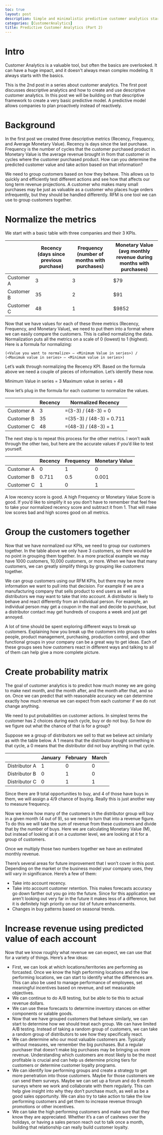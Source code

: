 ```yaml
---
toc: true
layout: post
description: Simple and minimalistic predictive customer analytics starting point
categories: [CustomerAnalytics]
title: Predictive Customer Analytics (Part 2)
---
```


# Intro

Customer Analytics is a valuable tool, but often the basics are overlooked. It can have a huge impact, and it doesn't always mean complex modeling.  It always starts with the basics.  

This is the 2nd post in a series about customer analytics.  The first post discusses descriptive analytics and how to create and use descriptive customer analytics.  In this post we will be building on that descriptive framework to create a very basic predictive model.  A predictive model allows companies to plan proactively instead of reactively.

# Background

In the first post we created three descriptive metrics (Recency, Frequency, and Average Monetary Value).  Recency is days since the last purchase.  Frequency is the number of cycles that the customer purchased product in.  Monetary Value is the average revenue brought in from that customer in cycles where the customer purchased product.  How can you determine the predicted customer value and take action based on that information?

We need to group customers based on how they behave.  This allows us to quickly and efficiently test different actions and see how that affects our long term revenue projections.  A customer who  makes many small purchases may be just as valuable as a customer who places huge orders infrequently, but they should be handled differently.  RFM is one tool we can use to group customers together.

# Normalize the metrics
 
We start with a basic table with three companies and their 3 KPIs.  

||Recency (days since previous purchase)|Frequency (number of months with purchases)|Monetary Value (avg monthly revenue during months with purchases)|
|-|-|-|-|
|Customer A|3|3|\$79|
|Customer B|35|2|\$91|
|Customer C|48|1|\$9852|

Now that we have values for each of these three metrics (Recency, Frequency, and Monetary Value), we need to put them into a format where we can easily compare the customers.  This is called normalizing the data.  Normalization puts all the metrics on a scale of 0 (lowest) to 1 (highest).   Here is a formula for normalizing:

```(<Value you want to normalize> – <Minimum Value in series>) / (<Maximum value in series> – <Minimum value in series>)```

Let’s walk through normalizing the Recency KPI.  Based on the formula above we need a couple of pieces of information.  Let’s identify these now.

Minimum Value in series = 3
Maximum value in series = 48

Now let’s plug in the formula for each customer to normalize the values.

||Recency|Normalized Recency|
|-|-|-|
|Customer A|3|=(3-3) / (48-3) = 0|
|Customer B|35|=(35-3) / (48-3) = 0.711|
|Customer C|48|=(48-3) / (48-3) = 1|

The next step is to repeat this process for the other metrics.  I won’t walk through the other two, but here are the accurate values if you’d like to test yourself.

||Recency|Frequency|Monetary Value|
|-|-|-|-|
|Customer A|0|1|0|
|Customer B|0.711|0.5|0.001|
|Customer C|1|0|1|

A low recency score is good.  A high Frequency or Monetary Value Score is good.  If you’d like to simplify it so you don’t have to remember that feel free to take your normalized recency score and subtract it from 1.  That will make low scores bad and high scores good on all metrics.

# Group the customers together

Now that we have normalized our KPIs, we need to group our customers together.  In the table above we only have 3 customers, so there would be no point in grouping them together.  In a more practical example we may have 1000 customers, 10,000 customers, or more.  When we have that many customers, we can greatly simplify things by grouping like customers together.  

We can group customers using our RFM KPIs, but there may be more information we want to pull into that decision.  For example if we are a manufacturing company that sells product to end users as well as distributors we may want to take that into account.  A distributor is likely to behave and react differently from an individual person.  For example, an individual person may get a coupon in the mail and decide to purchase, but a distributor contact may get hundreds of coupons a week and just get annoyed.  

A lot of time should be spent exploring different ways to break up customers.  Explaining how you break up the customers into groups to sales people, product management, purchasing, production control, and other functional groups in your company can be a great way to get ideas.  Each of these groups sees how customers react in different ways and talking to all of them can help give a more complete picture.

# Create probability matrix

The goal of customer analytics is to predict how much money we are going to make next month, and the month after, and the month after that, and so on.  Once we can predict that with reasonable accuracy we can determine exactly how much revenue we can expect from each customer if we do not change anything.  

We need to put probabilities on customer actions.  In simplest terms the customer has 2 choices during each cycle, buy or do not buy.  So how do we figure out what the chance of that is for a group?

Suppose we a group of distributors we sell to that we believe act similarly as with the table below.  A 1 means that the distributor bought something in that cycle, a 0 means that the distributor did not buy anything in that cycle.

||January|February|March|
|-|-|-|-|
|Distributor A|1|0|0|
|Distributor B|0|1|0|
|Distributor C|0|1|1|

Since there are 9 total opportunities to buy, and 4 of those have buys in them, we will assign a 4/9 chance of buying.  Really this is just another way to measure frequency.

Now we know how many of the customers in the distributor group will buy in a given month (4 out of 9), so we need to turn that into a revenue figure.  To do this we will take the sum of revenue from these customers and divide that by the number of buys.  Here we are calculating Monetary Value (M), but instead of looking at it on a customer level, we are looking at it for a group of customers.

Once we multiply those two numbers together we have an estimated monthly revenue.

There’s several areas for future improvement that I won’t cover in this post.  Depending on the market or the business model your company uses, they will vary in significance.  Here’s a few of them:

* Take into account recency.  
* Take into account customer retention.  This makes forecasts accuracy go down farther out you go into the future.  Since for this application we aren’t looking out very far in the future it makes less of a difference, but it is definitely high priority on our list of future enhancements.
* Changes in buy patterns based on seasonal trends.
 

# Increase revenue using predicted value of each account

Now that we know roughly what revenue we can expect, we can use that for a variety of things.  Here’s a few ideas:

* First, we can look at which locations/territories are performing as forcasted.  Once we know the high performing locations and the low performing locations, we can start to identify what the differences are. This can also be used to manage performance of employees, set meaningful incentives based on revenue, and set measurable objectives.
* We can continue to do A/B testing, but be able to tie this to actual revenue dollars.
* We can use these forecasts to determine inventory stances on either components or salable goods.
* Now that we have grouped customers that behave similarly, we can start to determine how we should treat each group.  We can have limited A/B testing.  Instead of taking a random group of customers, we can take a random group of distributors to see how they specifically react.
* We can determine who our most valuable customers are.  Typically without measures, we remember the big purchases.  But a regular purchaser that doesn’t make big purchases may be bringing us more revenue.  Understanding which customers are most likely to be the most profitable is crucial and can help us determine pricing tiers for customers or determine customer loyalty programs.
* We can identify low performing groups and create a strategy to get more penetration into those customers.  Maybe for those customers we can send them surveys.  Maybe we can set up a forum and do 6 month surveys where we work and collaborate with them regularly.  This can help give insight into why they don’t purchase much, as well as be a good sales opportunity.  We can also try to take action to take the low performing customers and get them to increase revenue through promotions or other incentives.
* We can take the high performing customers and make sure that they know they are appreciated.  Whether it’s a can of cashews over the holidays, or having a sales person reach out to talk once a month, building that relationship can really build customer loyalty.